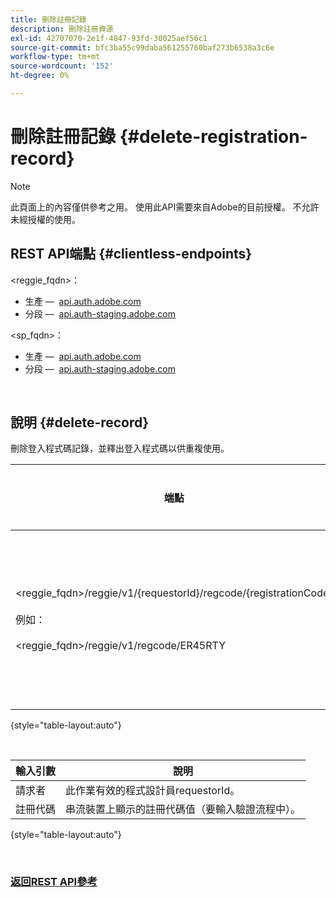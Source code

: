 ```yaml
---
title: 刪除註冊記錄
description: 刪除註冊資源
exl-id: 42707070-2e1f-4847-93fd-30025aef56c1
source-git-commit: bfc3ba55c99daba561255760baf273b6538a3c6e
workflow-type: tm+mt
source-wordcount: '152'
ht-degree: 0%

---
```


# 刪除註冊記錄 {#delete-registration-record}

>[!NOTE]
>
>此頁面上的內容僅供參考之用。 使用此API需要來自Adobe的目前授權。 不允許未經授權的使用。

## REST API端點 {#clientless-endpoints}

&lt;reggie_fqdn>：

* 生產 —  [api.auth.adobe.com](http://api.auth.adobe.com/)
* 分段 —  [api.auth-staging.adobe.com](http://api.auth-staging.adobe.com/)

&lt;sp_fqdn>：

* 生產 —  [api.auth.adobe.com](http://api.auth.adobe.com/)
* 分段 —  [api.auth-staging.adobe.com](http://api.auth-staging.adobe.com/)

</br>


## 說明 {#delete-record}

刪除登入程式碼記錄，並釋出登入程式碼以供重複使用。 

| 端點 | 已呼叫  </br>作者： | 輸入   </br>引數 | HTTP  </br>方法 | 回應 | HTTP  </br>回應 |
| --- | --- | --- | --- | --- | --- |
| &lt;reggie_fqdn>/reggie/v1/{requestorId}/regcode/{registrationCode}</br></br>例如：</br></br>&lt;reggie_fqdn>/reggie/v1/regcode/ER45RTY | 串流應用程式</br></br>或</br></br>程式設計師服務 | 1.請求者ID  </br>    （路徑元件）</br>2.  註冊代碼  </br>    （路徑元件） | DELETE | 無 | 204 |

{style="table-layout:auto"}

</br>

| 輸入引數 | 說明 |
| --- | --- |
| 請求者 | 此作業有效的程式設計員requestorId。 |
| 註冊代碼 | 串流裝置上顯示的註冊代碼值（要輸入驗證流程中）。 |

{style="table-layout:auto"}

</br>

### [返回REST API參考](/help/authentication/rest-api-reference.md)
